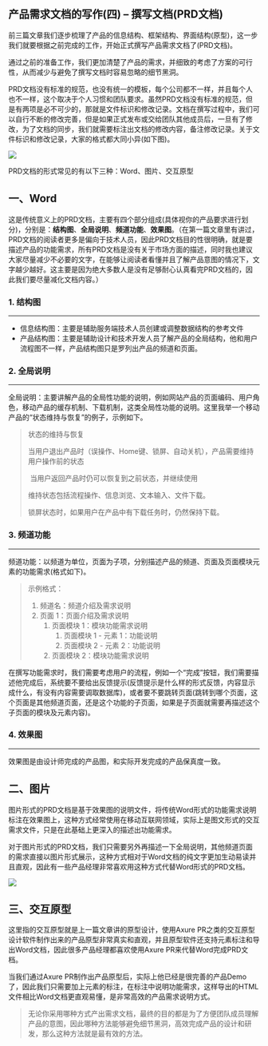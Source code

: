 ## 产品需求文档的写作(四) – 撰写文档(PRD文档)

前三篇文章我们逐步梳理了产品的信息结构、框架结构、界面结构(原型)，这一步我们就要根据之前完成的工作，开始正式撰写产品需求文档了(PRD文档)。

通过之前的准备工作，我们更加清楚了产品的需求，并细致的考虑了方案的可行性，从而减少与避免了撰写文档时容易忽略的细节黑洞。

PRD文档没有标准的规范，也没有统一的模板，每个公司都不一样，并且每个人也不一样，这个取决于个人习惯和团队要求。虽然PRD文档没有标准的规范，但是有两项是必不可少的，那就是文件标识和修改记录。文档在撰写过程中，我们可以自行不断的修改完善，但是如果正式发布或交给团队其他成员后，一旦有了修改，为了文档的同步，我们就需要标注出文档的修改内容，备注修改记录。关于文件标识和修改记录，大家的格式都大同小异(如下图)。

![](http://image.woshipm.com/wp-files/2014/04/23e1691cb0a5e42bd8236b4ea794bf0c.jpg)

PRD文档的形式常见的有以下三种：Word、图片、交互原型



## 一、Word

这是传统意义上的PRD文档，主要有四个部分组成(具体视你的产品要求进行划分)，分别是：**结构图**、**全局说明**、**频道功能**、**效果图**。（在第一篇文章里有讲过，PRD文档的阅读者更多是偏向于技术人员，因此PRD文档目的性很明确，就是要描述产品的功能需求，所有PRD文档是没有关于市场方面的描述，同时我也建议大家尽量减少不必要的文字，在能够让阅读者看懂并且了解产品意图的情况下，文字越少越好。这主要是因为绝大多数人是没有足够耐心认真看完PRD文档的，因此我们要尽量减化文档内容。）

### 1. 结构图

---

- 信息结构图：主要是辅助服务端技术人员创建或调整数据结构的参考文件
- 产品结构图：主要是辅助设计和技术开发人员了解产品的全局结构，他和用户流程图不一样，产品结构图只是罗列出产品的频道和页面。

### 2. 全局说明

---

全局说明：主要讲解产品的全局性功能的说明，例如网站产品的页面编码、用户角色，移动产品的缓存机制、下载机制，这类全局性功能的说明。这里我举一个移动产品的“状态维持与恢复”的例子，示例如下。

> 状态的维持与恢复
>
> ​	当用户退出产品时（误操作、Home键、锁屏、自动关机），产品需要维持用户操作前的状态
>
> ​	当用户返回产品时仍可以恢复到之前状态，并继续使用
>
> 维持状态包括流程操作、信息浏览、文本输入、文件下载。
>
> 锁屏状态时，如果用户在产品中有下载任务时，仍然保持下载。

### 3. 频道功能

---

频道功能：以频道为单位，页面为子项，分别描述产品的频道、页面及页面模块元素的功能需求(格式如下)。

> 示例格式：
>
> 1. 频道名：频道介绍及需求说明
> 2. 页面 1：页面介绍及需求说明
>    1. 页面模块 1：模块功能需求说明
>       1. 页面模块 1 - 元素 1：功能说明
>       2. 页面模块 2 - 元素 2：功能说明
>    2. 页面模块 2：模块功能需求说明

在撰写功能需求时，我们需要考虑用户的流程，例如一个“完成”按钮，我们需要描述他完成后，系统要不要给出反馈提示(反馈提示是什么样的形式反馈，内容显示成什么，有没有内容需要调取数据库)，或者要不要跳转页面(跳转到哪个页面，这个页面是其他频道页面，还是这个功能的子页面，如果是子页面就需要再描述这个子页面的模块及元素内容)。

### 4. 效果图

---

效果图是由设计师完成的产品图，和实际开发完成的产品保真度一致。



## 二、图片

图片形式的PRD文档是基于效果图的说明文件，将传统Word形式的功能需求说明标注在效果图上，这种方式经常使用在移动互联网领域，实际上是图文形式的交互需求文件，只是在此基础上更深入的描述出功能需求。

对于图片形式的PRD文档，我们只需要另外再描述一下全局说明，其他频道页面的需求直接以图片形式展示，这种方式相对于Word文档的纯文字更加生动易读并且直观，因此有一些产品经理非常喜欢用这种方式代替Word形式的PRD文档。

![](http://image.woshipm.com/wp-files/2014/04/945b60dfb907a0ea28329399aa5f1832.jpg)



## 三、交互原型

这里指的交互原型就是上一篇文章讲的原型设计，使用Axure PR之类的交互原型设计软件制作出来的产品原型非常真实和直观，并且原型软件还支持元素标注和导出Word文档，因此很多产品经理都喜欢使用Axure PR来代替Word完成PRD文档。

当我们通过Axure PR制作出产品原型后，实际上他已经是很完善的产品Demo了，因此我们只需要加上元素的标注，在标注中说明功能需求，这样导出的HTML文件相比Word文档更直观易懂，是非常高效的产品需求说明方式。







> 无论你采用哪种方式产出需求文档，最终的目的都是为了方便团队成员理解产品的意图，因此哪种方法能够避免细节黑洞，高效完成产品的设计和研发，那么这种方法就是最有效的方法。





